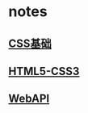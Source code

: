 # notes

## [CSS基础](./CSS基础/CSS.md)

## [HTML5-CSS3](./HTML5-CSS3/HTML5-CSS3.md)

## [WebAPI](./WebAPI/WebAPI.md)
